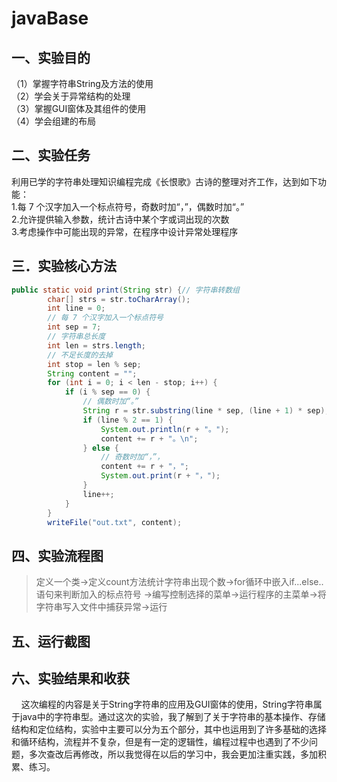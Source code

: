 # javaBase
## 一、实验目的
（1）掌握字符串String及方法的使用  
（2）学会关于异常结构的处理  
（3）掌握GUI窗体及其组件的使用  
（4）学会组建的布局

## 二、实验任务
利用已学的字符串处理知识编程完成《长恨歌》古诗的整理对齐工作，达到如下功能：   
1.每 7 个汉字加入一个标点符号，奇数时加“，”，偶数时加“。”   
2.允许提供输入参数，统计古诗中某个字或词出现的次数   
3.考虑操作中可能出现的异常，在程序中设计异常处理程序  

## 三．实验核心方法
```java
public static void print(String str) {// 字符串转数组
		char[] strs = str.toCharArray();
		int line = 0;
		// 每 7 个汉字加入一个标点符号
		int sep = 7;
		// 字符串总长度
		int len = strs.length;
		// 不足长度的去掉
		int stop = len % sep;
		String content = "";
		for (int i = 0; i < len - stop; i++) {
			if (i % sep == 0) {
				// 偶数时加“。”
				String r = str.substring(line * sep, (line + 1) * sep);
				if (line % 2 == 1) {
					System.out.println(r + "。");
					content += r + "。\n";
				} else {
					// 奇数时加“，”，
					content += r + "，";
					System.out.print(r + "，");
				}
				line++;
			}
		}
		writeFile("out.txt", content);
```

## 四、实验流程图
> 定义一个类→定义count方法统计字符串出现个数→for循环中嵌入if...else..语句来判断加入的标点符号
→编写控制选择的菜单→运行程序的主菜单→将字符串写入文件中捕获异常→运行 

## 五、运行截图

## 六、实验结果和收获
&nbsp;&nbsp;&nbsp;&nbsp;这次编程的内容是关于String字符串的应用及GUI窗体的使用，String字符串属于java中的字符串型。通过这次的实验，我了解到了关于字符串的基本操作、存储结构和定位结构，实验中主要可以分为五个部分，其中也运用到了许多基础的选择和循环结构，流程并不复杂，但是有一定的逻辑性，编程过程中也遇到了不少问题，多次查改后再修改，所以我觉得在以后的学习中，我会更加注重实践，多加积累、练习。

